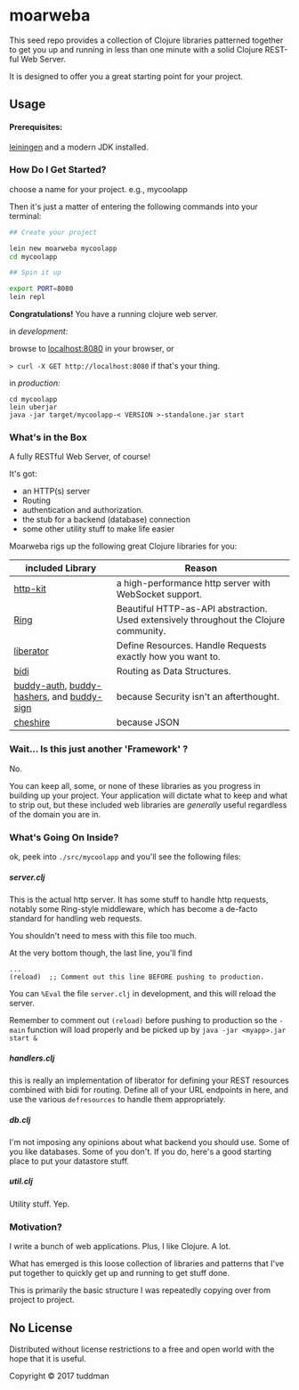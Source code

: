 # moarweba

This seed repo provides a collection of Clojure libraries patterned together to get you up and running in less than one minute with a solid Clojure REST-ful Web Server.

It is designed to offer you a great starting point for your project. 

## Usage

#### Prerequisites:

[leiningen](https://leiningen.org/) and a modern JDK installed.

### How Do I Get Started? 

choose a name for your project. e.g., mycoolapp

Then it's just a matter of entering the following commands into your terminal:

```bash
## Create your project

lein new moarweba mycoolapp
cd mycoolapp 

## Spin it up

export PORT=8080
lein repl
```


**Congratulations!**  You have a running clojure web server.


in _development:_

browse to [localhost:8080](http://localhost:8080) in your browser, or 

`> curl -X GET http://localhost:8080` if that's your thing.


in _production:_

```
cd mycoolapp
lein uberjar
java -jar target/mycoolapp-< VERSION >-standalone.jar start 
```
### What's in the Box

A fully RESTful Web Server, of course!

It's got: 
* an HTTP(s) server
* Routing
* authentication and authorization.  
* the stub for a backend (database) connection
* some other utility stuff to make life easier


Moarweba rigs up the following great Clojure libraries for you:

| included Library  | Reason  | 
|---|---|
|[http-kit](http://www.http-kit.org/) | a high-performance http server with WebSocket support.
|[Ring](https://github.com/ring-clojure/ring) | Beautiful HTTP-as-API abstraction. Used extensively throughout the Clojure community.|
|[liberator](https://clojure-liberator.github.io/liberator/) |  Define Resources. Handle Requests exactly how you want to. |
|[bidi](https://github.com/juxt/bidi) |  Routing as Data Structures. |
|[buddy-auth](https://github.com/funcool/buddy-auth), [buddy-hashers](https://github.com/funcool/buddy-hashers), and [buddy-sign](https://github.com/funcool/buddy-sign)| because Security isn't an afterthought. |
|[cheshire](https://github.com/dakrone/cheshire)| because JSON |

### Wait... Is this just another 'Framework'  ?

No.


You can keep all, some, or none of these libraries as you progress in building up your project. Your application will dictate what to keep and what to strip out, but these included web libraries are _generally_ useful regardless of the domain you are in.


### What's Going On Inside?

ok, peek into `./src/mycoolapp`  and you'll see the following files:

##### server.clj

This is the actual http server.  It has some stuff to handle http requests, notably some Ring-style middleware, which has become a de-facto standard for handling web requests.

You shouldn't need to mess with this file too much.

At the very bottom though, the last line, you'll find

```
...
(reload)  ;; Comment out this line BEFORE pushing to production.
```

You can `%Eval` the file `server.clj` in development, and this will reload the server.

Remember to comment out `(reload)` before pushing to production so the `-main` function will load properly and be picked up by `java -jar <myapp>.jar start &`

##### handlers.clj

this is really an implementation of liberator for defining your REST resources combined with bidi for routing.  Define all of your URL endpoints in here, and use the various `defresources` to handle them appropriately.

##### db.clj

I'm not imposing any opinions about what backend you should use. Some of you like databases. Some of you don't.  If you do, here's a good starting place to put your datastore stuff.

##### util.clj

Utility stuff.  Yep. 

###  Motivation?

I write a bunch of web applications. Plus, I like Clojure. A lot.

What has emerged is this loose collection of libraries and patterns that I've put together to quickly get up and running to get stuff done.  

This is primarily the basic structure I was repeatedly copying over from project to project.


## No License

Distributed without license restrictions to a free and open world with the hope that it is useful.

Copyright © 2017 tuddman

